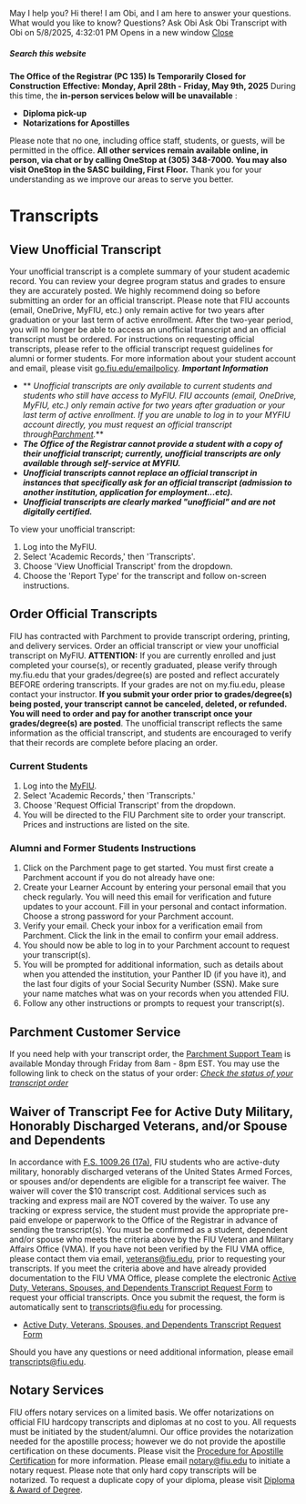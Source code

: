 May I help you?
Hi there! I am Obi, and I am here to answer your questions. What would you like to know?
Questions? Ask Obi
Ask Obi
Transcript with Obi on 5/8/2025, 4:32:01 PM
Opens in a new window
[ Close ](https://onestop.fiu.edu/registration/academic-records/transcripts/index.html)
##### Search this website
**The Office of the Registrar (PC 135) Is Temporarily Closed for Construction**
**Effective: Monday, April 28th - Friday, May 9th, 2025**
During this time, the **in-person services below** **will be unavailable** : 
  * **Diploma pick-up**
  * **Notarizations for Apostilles**


Please note that no one, including office staff, students, or guests, will be permitted in the office. 
**All other services remain available online, in person, via chat or by calling OneStop at (305) 348-7000. You may also visit OneStop in the SASC building, First Floor.**
Thank you for your understanding as we improve our areas to serve you better.
# Transcripts
## View Unofficial Transcript
Your unofficial transcript is a complete summary of your student academic record. You can review your degree program status and grades to ensure they are accurately posted. We highly recommend doing so before submitting an order for an official transcript.
Please note that FIU accounts (email, OneDrive, MyFIU, etc.) only remain active for two years after graduation or your last term of active enrollment. After the two-year period, you will no longer be able to access an unofficial transcript and an official transcript must be ordered. For instructions on requesting official transcripts, please refer to the official transcript request guidelines for alumni or former students. For more information about your student account and email, please visit [go.fiu.edu/emailpolicy](https://fiu.service-now.com/sp?id=kb_article&sys_id=504c183a1b417558c16e639dee4bcb71).
_**Important Information**_
  * ** _Unofficial transcripts are only available to current students and students who still have access to MyFIU. FIU accounts (email, OneDrive, MyFIU, etc.) only remain active for two years after graduation or your last term of active enrollment. If you are unable to log in to your MYFIU account directly, you must request an official transcript through[Parchment](https://www.parchment.com/u/registration/34934/institution)._**
  * **_The Office of the Registrar cannot provide a student with a copy of their unofficial transcript; currently, unofficial transcripts are only available through self-service at MYFIU._**
  * **_Unofficial transcripts cannot replace an official transcript in instances that specifically ask for an official transcript (admission to another institution, application for employment...etc)._**
  * **_Unofficial transcripts are clearly marked "unofficial" and are not digitally certified._**


To view your unofficial transcript:
  1. Log into the MyFIU.
  2. Select 'Academic Records,' then 'Transcripts'.
  3. Choose 'View Unofficial Transcript' from the dropdown.
  4. Choose the 'Report Type' for the transcript and follow on-screen instructions.


## Order Official Transcripts
FIU has contracted with Parchment to provide transcript ordering, printing, and delivery services. Order an official transcript or view your unofficial transcript on MyFIU.
**ATTENTION:** If you are currently enrolled and just completed your course(s), or recently graduated, please verify through my.fiu.edu that your grades/degree(s) are posted and reflect accurately BEFORE ordering transcripts. If your grades are not on my.fiu.edu, please contact your instructor. **If you submit your order prior to grades/degree(s) being posted, your transcript cannot be canceled, deleted, or refunded. You will need to order and pay for another transcript once your grades/degree(s) are posted**.
The unofficial transcript reflects the same information as the official transcript, and students are encouraged to verify that their records are complete before placing an order.
### **Current Students**
  1. Log into the [MyFIU](https://my.fiu.edu/).
  2. Select 'Academic Records,' then 'Transcripts.'
  3. Choose 'Request Official Transcript' from the dropdown.
  4. You will be directed to the FIU Parchment site to order your transcript. Prices and instructions are listed on the site.


### **Alumni and Former Students Instructions**
  1. Click on the Parchment page to get started. You must first create a Parchment account if you do not already have one: 
  2. Create your Learner Account by entering your personal email that you check regularly. You will need this email for verification and future updates to your account. Fill in your personal and contact information. Choose a strong password for your Parchment account.
  3. Verify your email. Check your inbox for a verification email from Parchment. Click the link in the email to confirm your email address.
  4. You should now be able to log in to your Parchment account to request your transcript(s).
  5. You will be prompted for additional information, such as details about when you attended the institution, your Panther ID (if you have it), and the last four digits of your Social Security Number (SSN). Make sure your name matches what was on your records when you attended FIU.
  6. Follow any other instructions or prompts to request your transcript(s).


## **Parchment Customer Service**
If you need help with your transcript order, the [Parchment Support Team](https://www.parchment.com/chat-support/) is available Monday through Friday from 8am - 8pm EST. You may use the following link to check on the status of your order:
_[Check the status of your transcript order](https://www.parchment.com/u/order/track)_
## **Waiver of Transcript Fee for Active Duty Military, Honorably Discharged Veterans, and/or Spouse and Dependents**
In accordance with [F.S. 1009.26 (17a)](https://www.flsenate.gov/Laws/Statutes/2020/1009.26), FIU students who are active-duty military, honorably discharged veterans of the United States Armed Forces, or spouses and/or dependents are eligible for a transcript fee waiver. The waiver will cover the $10 transcript cost. Additional services such as tracking and express mail are NOT covered by the waiver. To use any tracking or express service, the student must provide the appropriate pre-paid envelope or paperwork to the Office of the Registrar in advance of sending the transcript(s).
You must be confirmed as a student, dependent and/or spouse who meets the criteria above by the FIU Veteran and Military Affairs Office (VMA). If you have not been verified by the FIU VMA office, please contact them via email, veterans@fiu.edu, prior to requesting your transcripts.
If you meet the criteria above and have already provided documentation to the FIU VMA Office, please complete the electronic [Active Duty, Veterans, Spouses, and Dependents Transcript Request Form](https://na3.docusign.net/Member/PowerFormSigning.aspx?PowerFormId=5b705ffe-1532-4f38-b767-efeddefd182d&env=na3&acct=a21103ad-fbc4-4465-b27e-448e946576f9&v=2) to request your official transcripts. Once you submit the request, the form is automatically sent to transcripts@fiu.edu for processing.
  * [Active Duty, Veterans, Spouses, and Dependents Transcript Request Form](https://na3.docusign.net/Member/PowerFormSigning.aspx?PowerFormId=5b705ffe-1532-4f38-b767-efeddefd182d&env=na3&acct=a21103ad-fbc4-4465-b27e-448e946576f9&v=2)


Should you have any questions or need additional information, please email transcripts@fiu.edu.
## Notary Services
FIU offers notary services on a limited basis. We offer notarizations on official FIU hardcopy transcripts and diplomas at no cost to you. All requests must be initiated by the student/alumni. Our office provides the notarization needed for the apostille process; however we do not provide the apostille certification on these documents. Please visit the [Procedure for Apostille Certification](https://notaries.dos.state.fl.us/notproc7.html) for more information. Please email notary@fiu.edu to initiate a notary request. Please note that only hard copy transcripts will be notarized. To request a duplicate copy of your diploma, please visit [Diploma & Award of Degree](https://onestop.fiu.edu/registration/graduation/awarding-of-degree-diploma/index.html).
